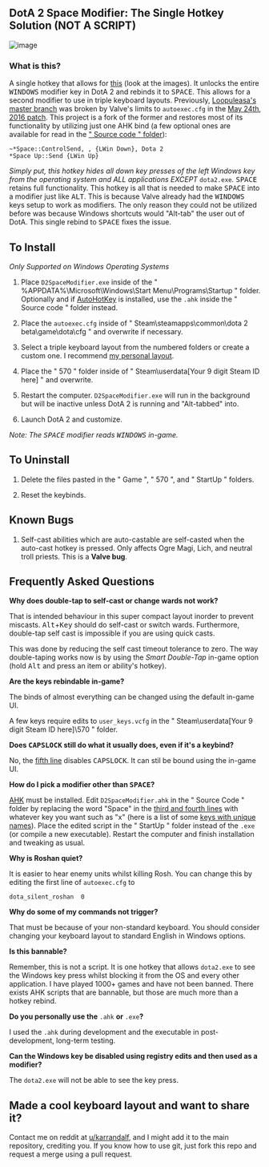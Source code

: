 ## DotA 2 Space Modifier: The Single Hotkey Solution (NOT A SCRIPT)

![image](https://cloud.githubusercontent.com/assets/19603023/26280395/13386eb0-3d97-11e7-8611-253684316744.png)

### What is this?
A single hotkey that allows for [this](https://github.com/Karrandalf/D2SpaceModifier/tree/master/1.%20Karrandalf's%20Keyboard%20Layout) (look at the images). It unlocks the entire <kbd>WINDOWS</kbd> modifier key in DotA 2 and rebinds it to <kbd>SPACE</kbd>. This allows for a second modifier to use in triple keyboard layouts. Previously, [Loopuleasa's master branch](https://github.com/loopuleasa/Dota2-TheCore-Config-Engine) was broken by Valve's limits to `autoexec.cfg` in the [May 24th, 2016 patch](http://store.steampowered.com/news/22017/). This project is a fork of the former and restores most of its functionality by utilizing just one AHK bind (a few optional ones are available for read in the [" Source code " folder](https://github.com/Karrandalf/D2SpaceModifier/blob/master/Source%20code/D2SpaceModifier.ahk)):

    ~*Space::ControlSend, , {LWin Down}, Dota 2 
    *Space Up::Send {LWin Up}
    
*Simply put, this hotkey hides all down key presses of the left Windows key from the operating system and ALL applications EXCEPT* `dota2.exe`*.* <kbd>SPACE</kbd> retains full functionality. This hotkey is all that is needed to make <kbd>SPACE</kbd> into a modifier just like <kbd>ALT</kbd>. This is because Valve already had the <kbd>WINDOWS</kbd> keys setup to work as modifiers. The only reason they could not be utilized before was because Windows shortcuts would "Alt-tab" the user out of DotA. This single rebind to <kbd>SPACE</kbd> fixes the issue.

## To Install

*Only Supported on Windows Operating Systems*

1. Place `D2SpaceModifier.exe` inside of the " %APPDATA%\Microsoft\Windows\Start Menu\Programs\Startup " folder. Optionally and if [AutoHotKey](https://autohotkey.com/) is installed, use the `.ahk` inside the " Source code " folder instead.

2. Place the `autoexec.cfg` inside of " Steam\steamapps\common\dota 2 beta\game\dota\cfg " and overwrite if necessary.

3. Select a triple keyboard layout from the numbered folders or create a custom one. I recommend [my personal layout](https://github.com/Karrandalf/D2SpaceModifier/tree/master/1.%20Karrandalf's%20Keyboard%20Layout).

4. Place the " 570 " folder inside of " Steam\userdata\[Your 9 digit Steam ID here] " and overwrite.

5. Restart the computer. `D2SpaceModifier.exe` will run in the background but will be inactive unless DotA 2 is running and "Alt-tabbed" into.

6. Launch DotA 2 and customize.

*Note: The <kbd>SPACE</kbd> modifier reads <kbd>WINDOWS</kbd> in-game.*

## To Uninstall

1. Delete the files pasted in the " Game ", " 570 ", and " StartUp " folders.

2. Reset the keybinds.

## Known Bugs

1. Self-cast abilities which are auto-castable are self-casted when the auto-cast hotkey is pressed.
Only affects Ogre Magi, Lich, and neutral troll priests. This is a **Valve bug**.

## Frequently Asked Questions

**Why does double-tap to self-cast or change wards not work?**

That is intended behaviour in this super compact layout inorder to prevent miscasts. <kbd>Alt</kbd>+<kbd>Key</kbd> should do self-cast or switch wards. Furthermore, double-tap self cast is impossible if you are using quick casts.

This was done by reducing the self cast timeout tolerance to zero. The way double-taping works now is by using the *Smart Double-Tap* in-game option (hold <kbd>Alt</kbd> and press an item or ability's hotkey).

**Are the keys rebindable in-game?**

The binds of almost everything can be changed using the default in-game UI.

A few keys require edits to `user_keys.vcfg` in the " Steam\userdata\[Your 9 digit Steam ID here]\570 " folder.

**Does <kbd>CAPSLOCK</kbd> still do what it usually does, even if it's a keybind?**

No, the [fifth line](https://github.com/Karrandalf/D2SpaceModifier/blob/master/Source%20code/D2SpaceModifier.ahk) disables <kbd>CAPSLOCK</kbd>. It can stil be bound using the in-game UI.

**How do I pick a modifier other than <kbd>SPACE</kbd>?**

[AHK](https://autohotkey.com/) must be installed. Edit `D2SpaceModifier.ahk` in the " Source Code " folder by replacing the word "Space" in the [third and fourth lines](https://github.com/Karrandalf/D2SpaceModifier/blob/master/Source%20code/D2SpaceModifier.ahk) with whatever key you want such as "x" (here is a list of some [keys with unique names](https://autohotkey.com/docs/KeyList.htm)). Place the edited script in the " StartUp " folder instead of the `.exe` (or compile a new executable). Restart the computer and finish installation and tweaking as usual.

**Why is Roshan quiet?**

It is easier to hear enemy units whilst killing Rosh. You can change this by editing the first line of `autoexec.cfg` to

    dota_silent_roshan	0

**Why do some of my commands not trigger?**

That must be because of your non-standard keyboard. You should consider changing your keyboard layout to standard English in Windows options.

**Is this bannable?**

Remember, this is not a script. It is one hotkey that allows `dota2.exe` to see the Windows key press whilst blocking it from the OS and every other application. I have played 1000+ games and have not been banned. There exists AHK scripts that are bannable, but those are much more than a hotkey rebind.

**Do you personally use the** `.ahk` **or** `.exe`**?**

I used the `.ahk` during development and the executable in post-development, long-term testing.

**Can the Windows key be disabled using registry edits and then used as a modifier?**

The `dota2.exe` will not be able to see the key press.

## Made a cool keyboard layout and want to share it?

Contact me on reddit at [u/karrandalf](https://www.reddit.com/message/compose/?to=Karrandalf), and I might add it to the main repository, crediting you.
If you know how to use git, just fork this repo and request a merge using a pull request.
